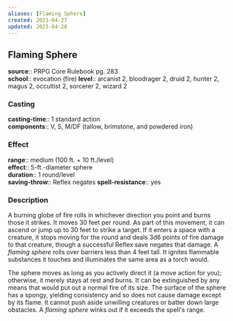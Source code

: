```yaml
---
aliases: [Flaming Sphere]
created: 2023-04-27
updated: 2023-04-28
---
```


## Flaming Sphere

**source**:: PRPG Core Rulebook pg. 283  
**school**:: evocation (fire)
**level**:: arcanist 2, bloodrager 2, druid 2, hunter 2, magus 2, occultist 2, sorcerer 2, wizard 2

### Casting

**casting-time**:: 1 standard action  
**components**:: V, S, M/DF (tallow, brimstone, and powdered iron)

### Effect

**range**:: medium (100 ft. + 10 ft./level)  
**effect**:: 5-ft.-diameter sphere  
**duration**:: 1 round/level  
**saving-throw**:: Reflex negates
**spell-resistance**:: yes

### Description

A burning globe of fire rolls in whichever direction you point and burns those it strikes. It moves 30 feet per round. As part of this movement, it can ascend or jump up to 30 feet to strike a target. If it enters a space with a creature, it stops moving for the round and deals 3d6 points of fire damage to that creature, though a successful Reflex save negates that damage. A *flaming sphere* rolls over barriers less than 4 feet tall. It ignites flammable substances it touches and illuminates the same area as a torch would.  
  
The sphere moves as long as you actively direct it (a move action for you); otherwise, it merely stays at rest and burns. It can be extinguished by any means that would put out a normal fire of its size. The surface of the sphere has a spongy, yielding consistency and so does not cause damage except by its flame. It cannot push aside unwilling creatures or batter down large obstacles. A *flaming sphere* winks out if it exceeds the spell's range.
